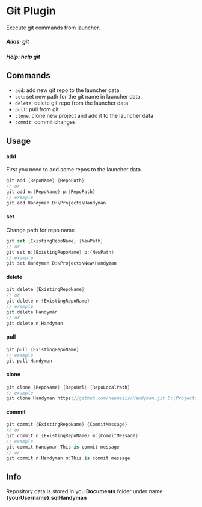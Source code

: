 # Git Plugin
Execute git commands from launcher.

##### Alias: git
##### Help: help git

## Commands
- ```add```: add new git repo to the launcher data.
- ```set```: set new path for the git name in launcher data.
- ```delete```: delete git repo from the launcher data
- ```pull```: pull from git
- ```clone```: clone new project and add it to the launcher data
- ```commit```: commit changes

## Usage
#### add
First you need to add some repos to the launcher data.
```cs
git add {RepoName} {RepoPath}
// or
git add n:{RepoName} p:{RepoPath}
// example
git add Handyman D:\Projects\Handyman
```
#### set
Change path for repo name
```cs
git set {ExistingRepoName} {NewPath}
// or
git set n:{ExistingRepoName} p:{NewPath}
// example
git set Handyman D:\Projects\New\Handyman
```
#### delete
```cs
git delete {ExistingRepoName}
// or 
git delete n:{ExistingRepoName}
// example
git delete Handyman
// or
git delete n:Handyman
```
#### pull
```cs
git pull {ExistingRepoName}
// example
git pull Handyman
```
#### clone
```cs
git clone {RepoName} {RepoUrl} {RepoLocalPath}
// example
git clone Handyman https://github.com/neemesis/Handyman.git D:\Projects\Handyman
```
#### commit
```cs
git commit {ExistingRepoName} {CommitMessage}
// or
git commit n:{ExistingRepoName} m:{CommitMessage}
// example
git commit Handyman This is commit message
// or
git commit n:Handyman m:This is commit message
```

## Info
Repository data is stored in you **Documents** folder under name **{yourUsername}.sqlHandyman**